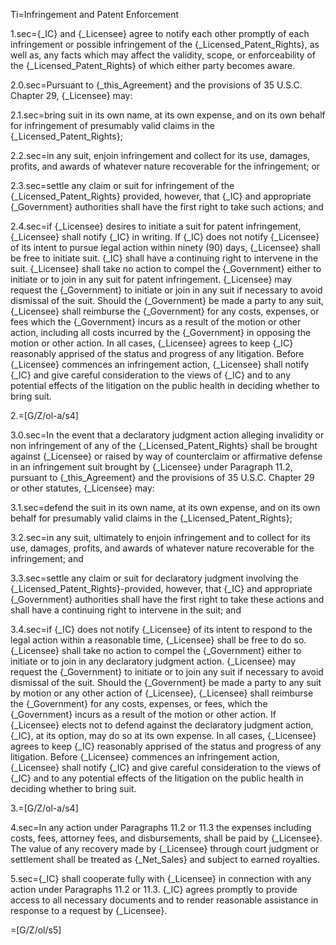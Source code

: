 Ti=Infringement and Patent Enforcement

1.sec={_IC} and {_Licensee} agree to notify each other promptly of each infringement or possible infringement of the {_Licensed_Patent_Rights}, as well as, any facts which may affect the validity, scope, or enforceability of the {_Licensed_Patent_Rights} of which either party becomes aware.

2.0.sec=Pursuant to {_this_Agreement} and the provisions of 35 U.S.C. Chapter 29, {_Licensee} may:

2.1.sec=bring suit in its own name, at its own expense, and on its own behalf for infringement of presumably valid claims in the {_Licensed_Patent_Rights};

2.2.sec=in any suit, enjoin infringement and collect for its use, damages, profits, and awards of whatever nature recoverable for the infringement; or

2.3.sec=settle any claim or suit for infringement of the {_Licensed_Patent_Rights} provided, however, that {_IC} and appropriate {_Government} authorities shall have the first right to take such actions; and

2.4.sec=if {_Licensee} desires to initiate a suit for patent infringement, {_Licensee} shall notify {_IC} in writing.  If {_IC} does not notify {_Licensee} of its intent to pursue legal action within ninety (90) days, {_Licensee} shall be free to initiate suit.  {_IC} shall have a continuing right to intervene in the suit.  {_Licensee} shall take no action to compel the {_Government} either to initiate or to join in any suit for patent infringement.  {_Licensee} may request the {_Government} to initiate or join in any suit if necessary to avoid dismissal of the suit. Should the {_Government} be made a party to any suit, {_Licensee} shall reimburse the {_Government} for any costs, expenses, or fees which the {_Government} incurs as a result of the motion or other action, including all costs incurred by the {_Government} in opposing the motion or other action.  In all cases, {_Licensee} agrees to keep {_IC} reasonably apprised of the status and progress of any litigation.  Before {_Licensee} commences an infringement action, {_Licensee} shall notify {_IC} and give careful consideration to the views of {_IC} and to any potential effects of the litigation on the public health in deciding whether to bring suit.

2.=[G/Z/ol-a/s4]

3.0.sec=In the event that a declaratory judgment action alleging invalidity or non infringement of any of the {_Licensed_Patent_Rights} shall be brought against {_Licensee} or raised by way of counterclaim or affirmative defense in an infringement suit brought by {_Licensee} under Paragraph 11.2, pursuant to {_this_Agreement} and the provisions of 35 U.S.C. Chapter 29 or other statutes, {_Licensee} may:

3.1.sec=defend the suit in its own name, at its own expense, and on its own behalf for presumably valid claims in the {_Licensed_Patent_Rights};

3.2.sec=in any suit, ultimately to enjoin infringement and to collect for its use, damages, profits, and awards of whatever nature recoverable for the infringement; and

3.3.sec=settle any claim or suit for declaratory judgment involving the {_Licensed_Patent_Rights}-provided, however, that {_IC} and appropriate {_Government} authorities shall have the first right to take these actions and shall have a continuing right to intervene in the suit; and

3.4.sec=if {_IC} does not notify {_Licensee} of its intent to respond to the legal action within a reasonable time, {_Licensee} shall be free to do so.  {_Licensee} shall take no action to compel the {_Government} either to initiate or to join in any declaratory judgment action.  {_Licensee} may request the {_Government} to initiate or to join any suit if necessary to avoid dismissal of the suit.  Should the {_Government} be made a party to any suit by motion or any other action of {_Licensee}, {_Licensee} shall reimburse the {_Government} for any costs, expenses, or fees, which the {_Government} incurs as a result of the motion or other action.  If {_Licensee} elects not to defend against the declaratory judgment action, {_IC}, at its option, may do so at its own expense.  In all cases, {_Licensee} agrees to keep {_IC} reasonably apprised of the status and progress of any litigation.  Before {_Licensee} commences an infringement action, {_Licensee} shall notify {_IC} and give careful consideration to the views of {_IC} and to any potential effects of the litigation on the public health in deciding whether to bring suit.

3.=[G/Z/ol-a/s4]

4.sec=In any action under Paragraphs 11.2 or 11.3 the expenses including costs, fees, attorney fees, and disbursements, shall be paid by {_Licensee}.  The value of any recovery made by {_Licensee} through court judgment or settlement shall be treated as {_Net_Sales} and subject to earned royalties.

5.sec={_IC} shall cooperate fully with {_Licensee} in connection with any action under Paragraphs 11.2 or 11.3.  {_IC} agrees promptly to provide access to all necessary documents and to render reasonable assistance in response to a request by {_Licensee}.

=[G/Z/ol/s5]
